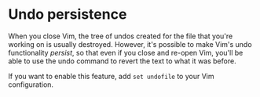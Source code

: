 # Undo persistence

When you close Vim, the tree of undos created for the file that you're working on is usually destroyed. However, it's possible to make Vim's undo functionality _persist_, so that even if you close and re-open Vim, you'll be able to use the undo command to revert the text to what it was before.

If you want to enable this feature, add `set undofile` to your Vim configuration.
